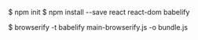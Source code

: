 $ npm init
$ npm install --save react react-dom babelify

$ browserify -t babelify main-browserify.js -o bundle.js